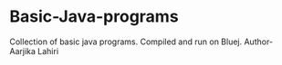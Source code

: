 # Basic-Java-programs
Collection of basic java programs. Compiled and run on Bluej.
Author-Aarjika Lahiri
